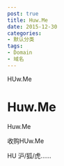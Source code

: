 ```yaml
---
post: true
title: Huw.Me
date: 2015-12-30
categories:
- 默认分类
tags:
- Domain
- 域名
---
```


HUw.Me

# Huw.Me

Huw.Me

收购HUw.Me

HU 沪/狐/虎......
